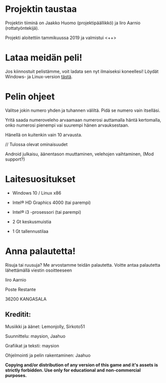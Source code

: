 # Projektin taustaa

Projektin tiiminä on Jaakko Huomo (projektipäällikkö) ja Iiro Aarnio
(rottatyöntekijä).

Projekti aloitettiin tammikuussa 2019 ja valmistui <++>

# Lataa meidän peli!

Jos kiinnostuit pelistämme, voit ladata sen nyt ilmaiseksi koneellesi!
Löydät Windows- ja Linux-version
[tästä](https://github.com/maysion/projektipeli/releases).

# Pelin ohjeet

Valitse jokin numero yhden ja tuhannen väliltä. Pidä se numero vain itselläsi.

Yritä saada numeroveleho arvaamaan numerosi auttamalla häntä kertomalla, onko numerosi pienempi vai suurempi hänen arvauksestaan.

Hänellä on kuitenkin vain 10 arvausta.

// Tulossa olevat ominaisuudet

Android julkaisu, äänentason muuttaminen, velehojen vaihtaminen, (Mod support?)

# Laitesuositukset

- Windows 10 / Linux x86

- Intel® HD Graphics 4000  (tai parempi)

- Intel® i3 -prosessori (tai parempi)

- 2 Gt keskusmuistia

- 1 Gt tallennustilaa

# Anna palautetta!

Risuja tai ruusuja? Me arvostamme teidän palautetta. Voitte antaa palautetta
lähettämällä viestin osoitteeseen

Iiro Aarnio

Poste Restante

36200 KANGASALA

































## Kreditit:

Musiikki ja äänet: Lemonjolly, Sirkoto51

Suunnittelu: maysion, Jaahuo

Grafiikat ja teksti: maysion

Ohjelmointi ja pelin rakentaminen: Jaahuo




**Copying and/or distribution of any version of this game and it's assets is strictly forbidden. Use only for educational and non-commercial purposes.**
